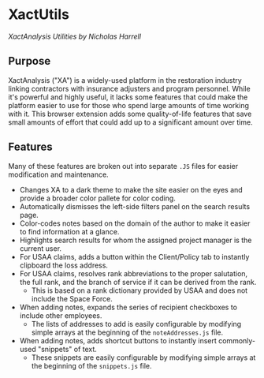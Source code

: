 # XactUtils
*XactAnalysis Utilities by Nicholas Harrell*

## Purpose
XactAnalysis ("XA") is a widely-used platform in the restoration industry linking contractors with insurance adjusters and program personnel. While it's powerful and highly useful, it lacks some features that could make the platform easier to use for those who spend large amounts of time working with it. This browser extension adds some quality-of-life features that save small amounts of effort that could add up to a significant amount over time.

## Features
Many of these features are broken out into separate `.JS` files for easier modification and maintenance.
- Changes XA to a dark theme to make the site easier on the eyes and provide a broader color pallete for color coding.
- Automatically dismisses the left-side filters panel on the search results page.
- Color-codes notes based on the domain of the author to make it easier to find information at a glance.
- Highlights search results for whom the assigned project manager is the current user.
- For USAA claims, adds a button within the Client/Policy tab to instantly clipboard the loss address.
- For USAA claims, resolves rank abbreviations to the proper salutation, the full rank, and the branch of service if it can be derived from the rank.
  - This is based on a rank dictionary provided by USAA and does not include the Space Force.
- When adding notes, expands the series of recipient checkboxes to include other employees.
  - The lists of addresses to add is easily configurable by modifying simple arrays at the beginning of the `noteAddresses.js` file.
- When adding notes, adds shortcut buttons to instantly insert commonly-used "snippets" of text.
  - These snippets are easily configurable by modifying simple arrays at the beginning of the `snippets.js` file.
